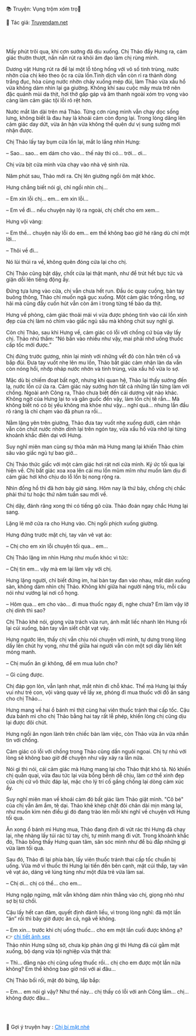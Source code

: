 📚 Truyện: Vụng trộm xóm trọ🔞 
<br>
<p>📖 Tác giả: <a href="https://truyendam.net" target="_blank" title="Truyện sex người lớn, truyện 18+ tại Truyendam.net">Truyendam.net</a></p>
<br></br>
<!-- Truyện sex ngoại tình, vợ công ty bds, vợ bị xếp hiếp dâm, sex văn phòng, truyện sex lén lút, sex vợ nhân viên, truyện sex 18+, sex Việt Nam, Truyendam.net tổng hợp truyện sex hay -->

Mấy phút trôi qua, khi cơn sướng đã dịu xuống. Chị Thảo đẩy Hưng ra, cảm giác thườn thượt, nần nẫn rút ra khỏi âm đạo làm chị rùng mình.

Dương vật Hưng rút ra để lại một lỗ tông hống với vô số tinh trùng, nước nhờn của chị kéo theo ộc ra cửa lồn.Tinh dịch vẫn còn rỉ ra thành dòng trắng đục, hòa cùng nước nhờn chảy xuống mép đùi, làm Thảo vừa xấu hổ vừa không dám nhìn lại ga giường. Không khí sau cuộc mây mưa trở nên đặc quánh mùi da thịt, hơi thở gấp gáp và âm thanh ngoài xóm trọ vọng vào càng làm cảm giác tội lỗi rõ rệt hơn.

Nước mắt lăn dài trên má Thảo. Từng cơn rùng mình vẫn chạy dọc sống lưng, không biết là đau hay là khoái cảm còn đọng lại. Trong lòng dâng lên cảm giác day dứt, vừa ân hận vừa không thể quên dư vị sung sướng mới nhận được.

Chị Thảo lấy tay bụm cửa lồn lại, mắt lo lắng nhìn Hưng:

– Sao… sao… em dám cho vào… thế này thì có… trời… ơi…

Chị vừa bịt cửa mình vừa chạy vào nhà vệ sinh rửa.

Năm phút sau, Thảo mới ra. Chị lên giường ngồi ôm mặt khóc.

Hưng chẳng biết nói gì, chỉ ngồi nhìn chị…

– Em xin lỗi chị… em… em xin lỗi…

– Em về đi… nếu chuyện này lộ ra ngoài, chị chết cho em xem…

Hưng vội vàng:

– Em thề… chuyện này lỗi do em… em thề không bao giờ hé răng dù chỉ một lời…

– Thôi về đi…

Nó lủi thủi ra về, không quên đóng cửa lại cho chị.

Chị Thảo cũng bật dậy, chốt cửa lại thật mạnh, như để trút hết bực tức và giận dỗi lên tiếng động ấy.

Đứng tựa lưng vào cửa, chị vẫn chưa hết run. Đầu óc quay cuồng, bàn tay buông thõng, Thảo chỉ muốn ngã gục xuống. Một cảm giác trống rỗng, sợ hãi mà cũng đầy cuốn hút vẫn còn âm ỉ trong từng tế bào da thịt.

Hưng về phòng, cảm giác thoải mái vì vừa được phóng tinh vào cái lồn xinh đẹp của chị làm nó chìm vào giấc ngủ sâu mà không chút suy nghĩ gì.

Còn chị Thảo, sau khi Hưng về, cảm giác có lỗi với chồng cứ bủa vây lấy chị. Thảo nhủ thầm: “Nó bắn vào nhiều như vậy, mai phải nhớ uống thuốc cấp tốc mới được.”

Chị đứng trước gương, nhìn lại mình với những vết đỏ còn hằn trên cổ và bắp đùi. Đưa tay vuốt nhẹ lên mu lồn, Thảo bất giác cảm nhận làn da vẫn còn nóng hổi, nhớp nháp nước nhờn và tinh trùng, vừa xấu hổ vừa lo sợ.

Mặc dù bị chiếm đoạt bất ngờ, nhưng khi quan hệ, Thảo lại thấy sướng đến lạ, nước lồn cứ ứa ra. Cảm giác này sướng hơn tất cả những lần từng làm với chồng. Ngoài anh Công ra, Thảo chưa biết đến cái dương vật nào khác. Không ngờ của Hưng lại to và gân guốc đến vậy, làm lồn chị tê rần… Mà không biết nó có bị yếu không mà khỏe như vậy… nghi quá… nhưng lần đầu rõ ràng là chỉ chạm vào đã phun ra rồi…

Nằm lặng yên trên giường, Thảo đưa tay vuốt nhẹ xuống dưới, cảm nhận vẫn còn chút nước nhờn dính lại trên ngón tay, vừa xấu hổ vừa nhớ lại từng khoảnh khắc điên dại với Hưng.

Suy nghĩ miên man cùng sự thỏa mãn mà Hưng mang lại khiến Thảo chìm sâu vào giấc ngủ tự bao giờ…

Chị Thảo thức giấc với một cảm giác hơi rát nơi cửa mình. Ký ức tối qua lại hiện về. Chị bất giác xoa xoa lên cái mu lồn mũm mĩm như muốn làm dịu đi cảm giác hơi khó chịu do lỗ lồn bị nong rộng ra.

Nhìn đồng hồ thì đã hơn bảy giờ sáng. Hôm nay là thứ bảy, chồng chị chắc phải thứ tư hoặc thứ năm tuần sau mới về.

Chị dậy, đánh răng xong thì có tiếng gõ cửa. Thảo đoán ngay chắc Hưng lại sang.

Lặng lẽ mở cửa ra cho Hưng vào. Chị ngồi phịch xuống giường.

Hưng đứng trước mặt chị, tay vân vê vạt áo:

– Chị cho em xin lỗi chuyện tối qua… em…

Chị Thảo lặng im nhìn Hưng như muốn khóc vì tức:

– Chị tin em… vậy mà em lại làm vậy với chị.

Hưng lặng người, chỉ biết đứng im, hai bàn tay đan vào nhau, mắt dán xuống sàn, không dám nhìn chị Thảo. Không khí giữa hai người nặng trĩu, mỗi câu nói như vướng lại nơi cổ họng.

– Hôm qua… em cho vào… đi mua thuốc ngay đi, nghe chưa? Em làm vậy lỡ chị dính thì sao?

Chị Thảo khẽ nói, giọng vừa trách vừa run, ánh mắt liếc nhanh lên Hưng rồi lại cúi xuống, bàn tay vẫn siết chặt vạt váy.

Hưng ngước lên, thấy chị vẫn chịu nói chuyện với mình, tự dưng trong lòng dấy lên chút hy vọng, như thể giữa hai người vẫn còn một sợi dây liên kết mỏng manh.

– Chị muốn ăn gì không, để em mua luôn cho?

– Gì cũng được.

Chị đáp gọn lỏn, vẫn lạnh nhạt, mắt nhìn đi chỗ khác. Thế mà Hưng lại thấy vui như trẻ con, vội vàng quay về lấy xe, phóng đi mua thuốc với đồ ăn sáng cho chị Thảo…

Hưng mang về hai ổ bánh mì thịt cùng hai viên thuốc tránh thai cấp tốc. Cậu đưa bánh mì cho chị Thảo bằng hai tay rất lễ phép, khiến lòng chị cũng dịu lại được đôi chút.

Hưng ngồi ăn ngon lành trên chiếc bàn làm việc, còn Thảo vừa ăn vừa nhắn tin với chồng.

Cảm giác có lỗi với chồng trong Thảo cũng dần nguôi ngoai. Chị tự nhủ với lòng sẽ không bao giờ để chuyện như vậy xảy ra lần nữa.

Nói gì thì nói, cái cảm giác mà Hưng mang lại cho Thảo thật khó tả. Nó khiến chị quằn quại, vừa đau tức lại vừa bồng bềnh dễ chịu, làm cơ thể xinh đẹp của chị cứ vô thức đáp lại, mặc cho lý trí cố gắng chống lại dòng cảm xúc ấy.

Suy nghĩ miên man về khoái cảm đó bất giác làm Thảo giật mình. "Cô bé" của chị vẫn âm ẩm, tê dại. Thảo khẽ khép chặt đôi chân dài mịn màng lại, như muốn kìm nén điều gì đó đang trào lên mỗi khi nghĩ về chuyện với Hưng tối qua.

Ăn xong ổ bánh mì Hưng mua, Thảo đang định đi vứt rác thì Hưng đã chạy lại, nhẹ nhàng lấy túi rác từ tay chị, tự mình mang đi vứt. Trong khoảnh khắc đó, Thảo bỗng thấy Hưng quan tâm, săn sóc mình như để bù đắp những gì vừa làm tối qua.

Sau đó, Thảo đi lại phía bàn, lấy viên thuốc tránh thai cấp tốc chuẩn bị uống. Vừa mở vỉ thuốc thì Hưng lại tiến đến bên cạnh, mặt cúi thấp, tay vân vê vạt áo, dáng vẻ lúng túng như một đứa trẻ vừa làm sai.

– Chị ơi… chị có thể… cho em…

Hưng ngập ngừng, mắt vẫn không dám nhìn thẳng vào chị, giọng nhỏ như sợ bị từ chối.

Cậu lấy hết can đảm, quyết định đánh liều, vì trong lòng nghĩ: đã một lần “ăn” rồi thì bây giờ được ăn cả, ngã về không.

– Em xin… trước khi chị uống thuốc… cho em một lần cuối được không ạ?
<br>👉 <a href="https://anhsexviet.info" 
     target="_blank" 
     title="ảnh sex người lớn, ảnh sex 18+ tại anhsexviet.info"
     style="text-decoration: underline; color: #0070f3;">
    chi tiết ảnh sex
  </a>
  </br>
Thảo nhìn Hưng sững sờ, chưa kịp phản ứng gì thì Hưng đã cúi gằm mặt xuống, bộ dạng vừa tội nghiệp vừa thật thà:

– Thì… đằng nào chị cũng uống thuốc rồi… chị cho em được một lần nữa không? Em thề không bao giờ nói với ai đâu…

Chị Thảo bối rối, mặt đỏ bừng, lắp bắp:

– Em… em nói gì vậy? Như thế này… chị thấy có lỗi với anh Công lắm… chị… không được đâu…
<!-- Từ khóa: truyện sex vợ nhân viên, vợ làm sales bất động sản, truyện ngoại tình lén lút, truyện sex hay nhất, sex xếp chén vợ nhân viên, truyện sex ép buộc, truyện 18+, truyện người lớn đặc sắc, đọc truyện sex miễn phí tại Truyendam.net -->
<br></br>
<p>
  📢 Gợi ý truyện hay : 
  <a href="https://truyendam.net/truyen/chi-bi-mat-nhe" 
     target="_blank" 
     title="Truyện sex người lớn, truyện 18+ tại Truyendam.net"
     style="text-decoration: underline; color: #0070f3;"
  >
    Chị bí mật nhé
  </a>
</p>
